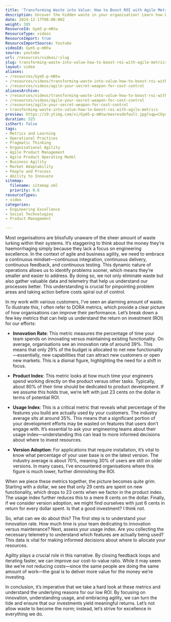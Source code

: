 ```yaml
---
title: 'Transforming Waste into Value: How to Boost ROI with Agile Metrics'
description: Uncover the hidden waste in your organisation! Learn how DORA metrics can boost innovation and ROI while embracing agility for better value.
date: 2024-12-17T06:00:00Z
weight: 395
ResourceId: Gym5-p-mNtw
ResourceType: videos
ResourceImport: true
ResourceImportSource: Youtube
videoId: Gym5-p-mNtw
source: youtube
url: /resources/videos/:slug
slug: transforming-waste-into-value-how-to-boost-roi-with-agile-metrics
layout: video
aliases:
- /resources/Gym5-p-mNtw
- /resources/videos/transforming-waste-into-value-how-to-boost-roi-with-agile-metrics
- /resources/videos/agile-your-secret-weapon-for-cost-control
aliasesArchive:
- /resources/videos/transforming-waste-into-value-how-to-boost-roi-with-agile-metrics
- /resources/videos/agile-your-secret-weapon-for-cost-control
- /resources/agile-your-secret-weapon-for-cost-control
- transforming-waste-into-value-how-to-boost-roi-with-agile-metrics
preview: https://i9.ytimg.com/vi/Gym5-p-mNtw/maxresdefault.jpg?sqp=COymp7oG&rs=AOn4CLAYflUb0emeyDkvO71n8DlDn3Kg5Q
duration: 525
isShort: false
tags:
- Metrics and Learning
- Operational Practices
- Pragmatic Thinking
- Organisational Agility
- Agile Product Management
- Agile Product Operating Model
- Business Agility
- Market Adaptability
- People and Process
- Ability to Innovate
sitemap:
  filename: sitemap.xml
  priority: 0.6
resourceTypes:
- video
categories:
- Engineering Excellence
- Social Technologies
- Product Management

---
```

Most organisations are blissfully unaware of the sheer amount of waste lurking within their systems. It’s staggering to think about the money they’re haemorrhaging simply because they lack a focus on engineering excellence. In the context of agile and business agility, we need to embrace a continuous mindset—continuous integration, continuous delivery, continuous feedback, and continuous testing. This dynamic nature of operations allows us to identify problems sooner, which means they’re smaller and easier to address. By doing so, we not only eliminate waste but also gather valuable data and telemetry that help us understand our processes better. This understanding is crucial for pinpointing problem areas and taking action before costs spiral out of control.

In my work with various customers, I’ve seen an alarming amount of waste. To illustrate this, I often refer to DORA metrics, which provide a clear picture of how organisations can improve their performance. Let’s break down a few key metrics that can help us understand the return on investment (ROI) for our efforts:

- **Innovation Rate**: This metric measures the percentage of time your team spends on innovating versus maintaining existing functionality. On average, organisations see an innovation rate of around 39%. This means that only 29% of the budget is allocated to net new functionality—essentially, new capabilities that can attract new customers or open new markets. This is a dismal figure, highlighting the need for a shift in focus.

- **Product Index**: This metric looks at how much time your engineers spend working directly on the product versus other tasks. Typically, about 80% of their time should be dedicated to product development. If we assume this holds true, we’re left with just 23 cents on the dollar in terms of potential ROI.

- **Usage Index**: This is a critical metric that reveals what percentage of the features you build are actually used by your customers. The industry average sits at around 35%. This means that a significant portion of your development efforts may be wasted on features that users don’t engage with. It’s essential to ask your engineering teams about their usage index—understanding this can lead to more informed decisions about where to invest resources.

- **Version Adoption**: For applications that require installation, it’s vital to know what percentage of your user base is on the latest version. The industry average is about 70%, meaning 30% of users are still on older versions. In many cases, I’ve encountered organisations where this figure is much lower, further diminishing the ROI.

When we piece these metrics together, the picture becomes quite grim. Starting with a dollar, we see that only 29 cents are spent on new functionality, which drops to 23 cents when we factor in the product index. The usage index further reduces this to a mere 8 cents on the dollar. Finally, if we consider version adoption, we might find ourselves with just 6 cents in return for every dollar spent. Is that a good investment? I think not.

So, what can we do about this? The first step is to understand your innovation rate. How much time is your team dedicating to innovation versus maintenance? Next, assess your usage index. Are you collecting the necessary telemetry to understand which features are actually being used? This data is vital for making informed decisions about where to allocate your resources.

Agility plays a crucial role in this narrative. By closing feedback loops and iterating faster, we can improve our cost-to-value ratio. While it may seem like we’re not reducing costs—since the same people are doing the same amount of work—the goal is to deliver more value for the money we’re investing. 

In conclusion, it’s imperative that we take a hard look at these metrics and understand the underlying reasons for our low ROI. By focusing on innovation, understanding usage, and embracing agility, we can turn the tide and ensure that our investments yield meaningful returns. Let’s not allow waste to become the norm; instead, let’s strive for excellence in everything we do.
